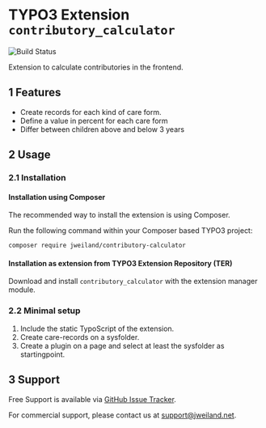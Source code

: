 # TYPO3 Extension `contributory_calculator`

![Build Status](https://github.com/jweiland-net/contributory_calculator/workflows/CI/badge.svg)

Extension to calculate contributories in the frontend.

## 1 Features

* Create records for each kind of care form.
* Define a value in percent for each care form
* Differ between children above and below 3 years

## 2 Usage

### 2.1 Installation

#### Installation using Composer

The recommended way to install the extension is using Composer.

Run the following command within your Composer based TYPO3 project:

```
composer require jweiland/contributory-calculator
```

#### Installation as extension from TYPO3 Extension Repository (TER)

Download and install `contributory_calculator` with the extension manager module.

### 2.2 Minimal setup

1) Include the static TypoScript of the extension.
2) Create care-records on a sysfolder.
3) Create a plugin on a page and select at least the sysfolder as startingpoint.

## 3 Support

Free Support is available via [GitHub Issue Tracker](https://github.com/jweiland-net/contributory_calculator/issues).

For commercial support, please contact us at [support@jweiland.net](support@jweiland.net).
